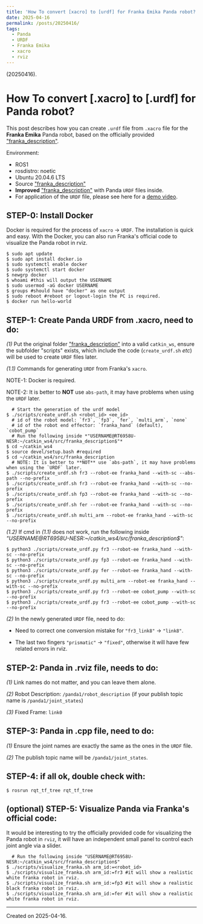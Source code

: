 ```yaml
---
title: 'How To convert [xacro] to [urdf] for Franka Emika Panda robot?'
date: 2025-04-16
permalink: /posts/20250416/
tags:
  - Panda
  - URDF
  - Franka Emika
  - xacro
  - rviz
---
```


(20250416).

# How To convert [.xacro] to [.urdf] for Panda robot?

This post describes how you can create `.urdf` file from `.xacro` file for the **Franka Emika** Panda robot, based on the officially provided ["franka_description"](https://github.com/frankaemika/franka_description).

Environment:

- ROS1
- rosdistro: noetic
- Ubuntu 20.04.6 LTS
- Source ["franka_description"](https://github.com/frankaemika/franka_description)
- **Improved** ["franka_description"](https://github.com/teng4/franka_description) with Panda `URDF` files inside.
- For application of the `URDF` file, please see here for a [demo video](https://youtu.be/asSwOhIVADU).



## STEP-0: Install Docker

Docker is required for the process of `xacro` -> `URDF`. The installation is quick and easy. With the Docker, you can also run Franka's official code to visualize the Panda robot in rviz.

```
$ sudo apt update
$ sudo apt install docker.io
$ sudo systemctl enable docker
$ sudo systemctl start docker
$ newgrp docker
$ whoami #this will output the USERNAME
$ sudo usermod -aG docker USERNAME
$ groups #should have "docker" as one output
$ sudo reboot #reboot or logout-login the PC is required.
$ docker run hello-world
```


## STEP-1: Create Panda URDF from .xacro, need to do:

*(1)* Put the original folder ["franka_description"](https://github.com/frankaemika/franka_description) into a valid `catkin_ws`, ensure the subfolder "scripts" exists, which include the code (`create_urdf.sh` *etc*) will be used to create `URDF` files later.

*(1.1)* Commands for generating `URDF` from Franka's `xacro`.

NOTE-1: Docker is required.

NOTE-2: It is better to **NOT** use `abs-path`, it may have problems when using the `URDF` later.

```
  # Start the generation of the urdf model
$ ./scripts/create_urdf.sh <robot_id> <ee_id>
  # id of the robot model: `fr3`, `fp3`, `fer`, `multi_arm`, `none`
  # id of the robot end effector: `franka_hand` (default), `cobot_pump`
  # Run the following inside *"USERNAME@RT6958U-NESR:~/catkin_ws4/src/franka_description$"*
$ cd ~/catkin_ws4
$ source devel/setup.bash #required
$ cd ~/catkin_ws4/src/franka_description
  # NOTE: It is better to **NOT** use `abs-path`, it may have problems when using the `URDF` later.
$ ./scripts/create_urdf.sh fr3 --robot-ee franka_hand --with-sc --abs-path --no-prefix 
$ ./scripts/create_urdf.sh fr3 --robot-ee franka_hand --with-sc --no-prefix
$ ./scripts/create_urdf.sh fp3 --robot-ee franka_hand --with-sc --no-prefix
$ ./scripts/create_urdf.sh fer --robot-ee franka_hand --with-sc --no-prefix
$ ./scripts/create_urdf.sh multi_arm --robot-ee franka_hand --with-sc --no-prefix
```

*(1.2)* If cmd in *(1.1)* does not work, run the following inside *"USERNAME@RT6958U-NESR:~/catkin_ws4/src/franka_description$"*:

```
$ python3 ./scripts/create_urdf.py fr3 --robot-ee franka_hand --with-sc --no-prefix
$ python3 ./scripts/create_urdf.py fp3 --robot-ee franka_hand --with-sc --no-prefix
$ python3 ./scripts/create_urdf.py fer --robot-ee franka_hand --with-sc --no-prefix
$ python3 ./scripts/create_urdf.py multi_arm --robot-ee franka_hand --with-sc --no-prefix
$ python3 ./scripts/create_urdf.py fr3 --robot-ee cobot_pump --with-sc --no-prefix
$ python3 ./scripts/create_urdf.py fr3 --robot-ee cobot_pump --with-sc --no-prefix
```

*(2)* In the newly generated `URDF` file, need to do:

- Need to correct one conversion mistake for `"fr3_link8"` -> `"link8"`.

- The last two fingers `"prismatic"` -> `"fixed"`, otherwise it will have few related errors in rviz.


## STEP-2: Panda in .rviz file, needs to do:

*(1)* Link names do not matter, and you can leave them alone.

*(2)* Robot Description: `/panda1/robot_description` (if your publish topic name is `/panda1/joint_states`)

*(3)* Fixed Frame: `link0`


## STEP-3: Panda in .cpp file, need to do:

*(1)* Ensure the joint names are exactly the same as the ones in the `URDF` file.

*(2)* The publish topic name will be `/panda1/joint_states`.


## STEP-4: if all ok, double check with:

```
$ rosrun rqt_tf_tree rqt_tf_tree
```


## (optional) STEP-5: Visualize Panda via Franka's official code:

It would be interesting to try the officially provided code for visualizing the Panda robot in `rviz`, it will have an independent small panel to control each joint angle via a slider.

```
  # Run the following inside "USERNAME@RT6958U-NESR:~/catkin_ws4/src/franka_description$"
$ ./scripts/visualize_franka.sh arm_id:=<robot_id> 
$ ./scripts/visualize_franka.sh arm_id:=fr3 #it will show a realistic white franka robot in rviz.
$ ./scripts/visualize_franka.sh arm_id:=fp3 #it will show a realistic black franka robot in rviz.
$ ./scripts/visualize_franka.sh arm_id:=fer #it will show a realistic white franka robot in rviz.
```


------
Created on 2025-04-16.
